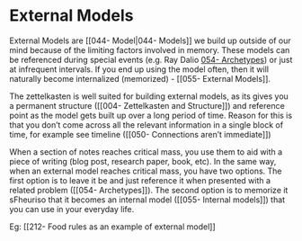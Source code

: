 # External Models

External Models are [[044- Model|044- Models]] we build up outside of our mind because of the limiting factors involved in memory. These models can be referenced during special events (e.g. Ray Dalio [054- Archetypes](054-%20Archetypes.md)) or just at infrequent intervals. If you end up using the model often, then it will naturally become internalized (memorized) - [[055- External Models]].

The zettelkasten is well suited for building external models, as its gives you a permanent structure ([[004- Zettelkasten and Structure]]) and reference point as the model gets built up over a long period of time. Reason for this is that you don’t come across all the relevant information in a single block of time, for example see timeline ([[050- Connections aren’t immediate]])

When a section of notes reaches critical mass, you use them to aid with a piece of writing (blog post, research paper, book, etc). In the same way, when an external model reaches critical mass, you have two options. The first option is to leave it be and just reference it when presented with a related problem ([[054- Archetypes]]). The second option is to memorize it sFheuriso that it becomes an internal model ([[055- Internal models]]) that you can use in your everyday life.

Eg: [[212- Food rules as an example of external model]]